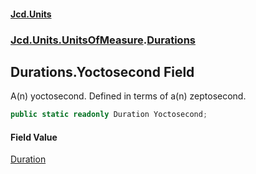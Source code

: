 #### [Jcd.Units](index.md 'index')
### [Jcd.Units.UnitsOfMeasure](Jcd.Units.UnitsOfMeasure.md 'Jcd.Units.UnitsOfMeasure').[Durations](Jcd.Units.UnitsOfMeasure.Durations.md 'Jcd.Units.UnitsOfMeasure.Durations')

## Durations.Yoctosecond Field

A(n) yoctosecond. Defined in terms of a(n) zeptosecond.

```csharp
public static readonly Duration Yoctosecond;
```

#### Field Value
[Duration](Jcd.Units.UnitTypes.Duration.md 'Jcd.Units.UnitTypes.Duration')